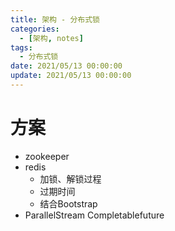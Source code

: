 ```yaml
---
title: 架构 - 分布式锁
categories: 
  - [架构, notes]
tags:
  - 分布式锁
date: 2021/05/13 00:00:00
update: 2021/05/13 00:00:00
---
```


# 方案

- zookeeper
- redis
  - 加锁、解锁过程
  - 过期时间
  - 结合Bootstrap
- ParallelStream Completablefuture

